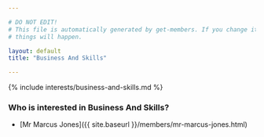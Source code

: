 ```yaml
---

# DO NOT EDIT!
# This file is automatically generated by get-members. If you change it, bad
# things will happen.

layout: default
title: "Business And Skills"

---
```


{% include interests/business-and-skills.md %}

### Who is interested in Business And Skills?


* [Mr Marcus Jones]({{ site.baseurl }}/members/mr-marcus-jones.html)

